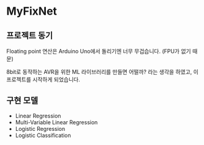# MyFixNet

## 프로젝트 동기

Floating point 연산은 Arduino Uno에서 돌리기엔 너무 무겁습니다. (FPU가 없기 때문)

8bit로 동작하는 AVR을 위한 ML 라이브러리를 만들면 어떨까? 라는 생각을 하였고, 이 프로젝트를 시작하게 되었습니다.

## 구현 모델

- Linear Regression
- Multi-Variable Linear Regression
- Logistic Regression
- Logistic Classification